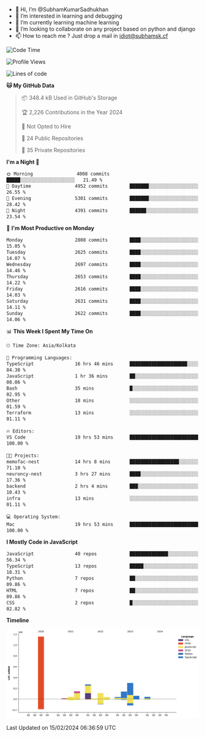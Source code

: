 - 👋 Hi, I’m @SubhamKumarSadhukhan
- 👀 I’m interested in learning and debugging
- 🌱 I’m currently learning machine learning
- 💞️ I’m looking to collaborate on any project based on python and django
- 📫 How to reach me ?
      Just drop a mail in idiot@subhamsk.cf

<!---
SubhamKumarSadhukhan/SubhamKumarSadhukhan is a ✨ special ✨ repository because its `README.md` (this file) appears on your GitHub profile.
You can click the Preview link to take a look at your changes.
--->


<!--START_SECTION:waka-->
![Code Time](http://img.shields.io/badge/Code%20Time-1%2C945%20hrs%2056%20mins-blue)

![Profile Views](http://img.shields.io/badge/Profile%20Views-0-blue)

![Lines of code](https://img.shields.io/badge/From%20Hello%20World%20I%27ve%20Written-2.4%20million%20lines%20of%20code-blue)

**🐱 My GitHub Data** 

> 📦 348.4 kB Used in GitHub's Storage 
 > 
> 🏆 2,226 Contributions in the Year 2024
 > 
> 🚫 Not Opted to Hire
 > 
> 📜 24 Public Repositories 
 > 
> 🔑 35 Private Repositories 
 > 
**I'm a Night 🦉** 

```text
🌞 Morning                4008 commits        █████░░░░░░░░░░░░░░░░░░░░   21.49 % 
🌆 Daytime                4952 commits        ███████░░░░░░░░░░░░░░░░░░   26.55 % 
🌃 Evening                5301 commits        ███████░░░░░░░░░░░░░░░░░░   28.42 % 
🌙 Night                  4391 commits        ██████░░░░░░░░░░░░░░░░░░░   23.54 % 
```
📅 **I'm Most Productive on Monday** 

```text
Monday                   2808 commits        ████░░░░░░░░░░░░░░░░░░░░░   15.05 % 
Tuesday                  2625 commits        ████░░░░░░░░░░░░░░░░░░░░░   14.07 % 
Wednesday                2697 commits        ████░░░░░░░░░░░░░░░░░░░░░   14.46 % 
Thursday                 2653 commits        ████░░░░░░░░░░░░░░░░░░░░░   14.22 % 
Friday                   2616 commits        ████░░░░░░░░░░░░░░░░░░░░░   14.03 % 
Saturday                 2631 commits        ████░░░░░░░░░░░░░░░░░░░░░   14.11 % 
Sunday                   2622 commits        ████░░░░░░░░░░░░░░░░░░░░░   14.06 % 
```


📊 **This Week I Spent My Time On** 

```text
🕑︎ Time Zone: Asia/Kolkata

💬 Programming Languages: 
TypeScript               16 hrs 46 mins      █████████████████████░░░░   84.38 % 
JavaScript               1 hr 36 mins        ██░░░░░░░░░░░░░░░░░░░░░░░   08.06 % 
Bash                     35 mins             █░░░░░░░░░░░░░░░░░░░░░░░░   02.95 % 
Other                    18 mins             ░░░░░░░░░░░░░░░░░░░░░░░░░   01.59 % 
Terraform                13 mins             ░░░░░░░░░░░░░░░░░░░░░░░░░   01.11 % 

🔥 Editors: 
VS Code                  19 hrs 53 mins      █████████████████████████   100.00 % 

🐱‍💻 Projects: 
memofac-nest             14 hrs 8 mins       ██████████████████░░░░░░░   71.10 % 
neuroncy-nest            3 hrs 27 mins       ████░░░░░░░░░░░░░░░░░░░░░   17.36 % 
backend                  2 hrs 4 mins        ███░░░░░░░░░░░░░░░░░░░░░░   10.43 % 
infra                    13 mins             ░░░░░░░░░░░░░░░░░░░░░░░░░   01.11 % 

💻 Operating System: 
Mac                      19 hrs 53 mins      █████████████████████████   100.00 % 
```

**I Mostly Code in JavaScript** 

```text
JavaScript               40 repos            ██████████████░░░░░░░░░░░   56.34 % 
TypeScript               13 repos            █████░░░░░░░░░░░░░░░░░░░░   18.31 % 
Python                   7 repos             ██░░░░░░░░░░░░░░░░░░░░░░░   09.86 % 
HTML                     7 repos             ██░░░░░░░░░░░░░░░░░░░░░░░   09.86 % 
CSS                      2 repos             █░░░░░░░░░░░░░░░░░░░░░░░░   02.82 % 
```



**Timeline**

![Lines of Code chart](https://raw.githubusercontent.com/SubhamKumarSadhukhan/SubhamKumarSadhukhan/main/assets/bar_graph.png)


 Last Updated on 15/02/2024 06:36:59 UTC
<!--END_SECTION:waka-->

